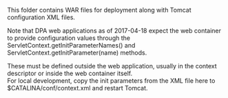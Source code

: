 This folder contains WAR files for deployment
along with Tomcat configuration XML files.

Note that DPA web applications as of 2017-04-18 expect the web container
to provide configuration values through the
ServletContext.getInitParameterNames() and 
ServletContext.getInitParameter(name) methods.  

These must be defined outside the web application, usually
in the context descriptor or inside the web container itself.  
For local development, copy the init parameters from the
XML file here to $CATALINA/conf/context.xml and restart Tomcat.




